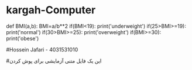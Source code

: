 # kargah-Computer
def BMI(a,b):
    BMI=a/b**2
    if(BMI<19):
        print('underweight')
    if(25>BMI>=19):
        print('normal')
    if(30>BMI>=25):
        print('overweight')
    if(BMI>=30):
        print('obese')





#Hossein Jafari - 4031531010 


#این یک فایل متنی آزمایشی برای پوش کردن
